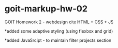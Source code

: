 # goit-markup-hw-02

GOIT Homework 2 - webdesign cite HTML + CSS + JS

\*added some adaptive styling (using flexbox and grid)

\*added JavaSrcipt - to maintain filter projects section
